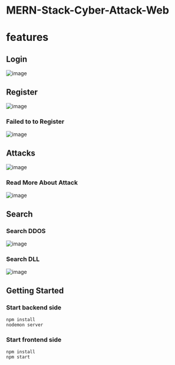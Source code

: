 # MERN-Stack-Cyber-Attack-Web

# features

## Login
![image](https://user-images.githubusercontent.com/30216976/104430037-e4f65d00-558e-11eb-99f5-8c0f4ebd905e.png)

## Register
![image](https://user-images.githubusercontent.com/30216976/104430052-e9227a80-558e-11eb-9f73-fc1dcb4bb193.png)

### Failed to to Register
![image](https://user-images.githubusercontent.com/30216976/104430061-eaec3e00-558e-11eb-96d8-a41b0359b241.png)

## Attacks

![image](https://user-images.githubusercontent.com/30216976/104430079-ed4e9800-558e-11eb-8c06-40d4b0b3415c.png)

### Read More About Attack
![image](https://user-images.githubusercontent.com/30216976/104430089-efb0f200-558e-11eb-94dd-ca563ad67163.png)


## Search

### Search DDOS
![image](https://user-images.githubusercontent.com/30216976/104430099-f17ab580-558e-11eb-9a40-a5e2ba06d3a5.png)

### Search DLL
![image](https://user-images.githubusercontent.com/30216976/104430110-f3447900-558e-11eb-96ef-0aed06beffa2.png)


## Getting Started

### Start backend side

```
npm install
nodemon server
```

### Start frontend side

```
npm install
npm start
```

